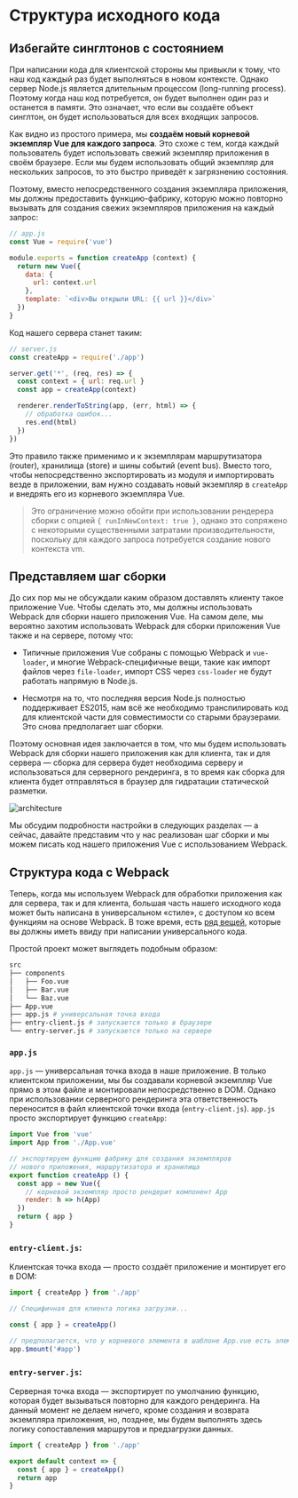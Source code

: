 # Структура исходного кода

## Избегайте синглтонов с состоянием

При написании кода для клиентской стороны мы привыкли к тому, что наш код каждый раз будет выполняться в новом контексте. Однако сервер Node.js является длительным процессом (long-running process). Поэтому когда наш код потребуется, он будет выполнен один раз и останется в памяти. Это означает, что если вы создаёте объект синглтон, он будет использоваться для всех входящих запросов.

Как видно из простого примера, мы **создаём новый корневой экземпляр Vue для каждого запроса**. Это схоже с тем, когда каждый пользователь будет использовать свежий экземпляр приложения в своём браузере. Если мы будем использовать общий экземпляр для нескольких запросов, то это быстро приведёт к загрязнению состояния.

Поэтому, вместо непосредственного создания экземпляра приложения, мы должны предоставить функцию-фабрику, которую можно повторно вызывать для создания свежих экземпляров приложения на каждый запрос:

``` js
// app.js
const Vue = require('vue')

module.exports = function createApp (context) {
  return new Vue({
    data: {
      url: context.url
    },
    template: `<div>Вы открыли URL: {{ url }}</div>`
  })
}
```

Код нашего сервера станет таким:

``` js
// server.js
const createApp = require('./app')

server.get('*', (req, res) => {
  const context = { url: req.url }
  const app = createApp(context)

  renderer.renderToString(app, (err, html) => {
    // обработка ошибок...
    res.end(html)
  })
})
```

Это правило также применимо и к экземплярам маршрутизатора (router), хранилища (store) и шины событий (event bus). Вместо того, чтобы непосредственно экспортировать из модуля и импортировать везде в приложении, вам нужно создавать новый экземпляр в `createApp` и внедрять его из корневого экземпляра Vue.

> Это ограничение можно обойти при использовании рендерера сборки с опцией `{ runInNewContext: true }`, однако это сопряжено с некоторыми существенными затратами производительности, поскольку для каждого запроса потребуется создание нового контекста vm.

## Представляем шаг сборки

До сих пор мы не обсуждали каким образом доставлять клиенту такое приложение Vue. Чтобы сделать это, мы должны использовать Webpack для сборки нашего приложения Vue. На самом деле, мы вероятно захотим использовать Webpack для сборки приложения Vue также и на сервере, потому что:

- Типичные приложения Vue собраны с помощью Webpack и `vue-loader`, и многие Webpack-специфичные вещи, такие как импорт файлов через `file-loader`, импорт CSS через `css-loader` не будут работать напрямую в Node.js.

- Несмотря на то, что последняя версия Node.js полностью поддерживает ES2015, нам всё же необходимо транспилировать код для клиентской части для совместимости со старыми браузерами. Это снова предполагает шаг сборки.

Поэтому основная идея заключается в том, что мы будем использовать Webpack для сборки нашего приложения как для клиента, так и для сервера — сборка для сервера будет необходима серверу и использоваться для серверного рендеринга, в то время как сборка для клиента будет отправляться в браузер для гидратации статической разметки.

![architecture](https://cloud.githubusercontent.com/assets/499550/17607895/786a415a-5fee-11e6-9c11-45a2cfdf085c.png)

Мы обсудим подробности настройки в следующих разделах — а сейчас, давайте представим что у нас реализован шаг сборки и мы можем писать код нашего приложения Vue с использованием Webpack.

## Структура кода с Webpack

Теперь, когда мы используем Webpack для обработки приложения как для сервера, так и для клиента, большая часть нашего исходного кода может быть написана в универсальном «стиле», с доступом ко всем функциям на основе Webpack. В тоже время, есть [ряд вещей](./universal.md), которые вы должны иметь ввиду при написании универсального кода.

Простой проект может выглядеть подобным образом:

``` bash
src
├── components
│   ├── Foo.vue
│   ├── Bar.vue
│   └── Baz.vue
├── App.vue
├── app.js # универсальная точка входа
├── entry-client.js # запускается только в браузере
└── entry-server.js # запускается только на сервере
```

### `app.js`

`app.js` — универсальная точка входа в наше приложение. В только клиентском приложении, мы бы создавали корневой экземпляр Vue прямо в этом файле и монтировали непосредственно в DOM. Однако при использовании серверного рендеринга эта ответственность переносится в файл клиентской точки входа (`entry-client.js`). `app.js` просто экспортирует функцию `createApp`:

``` js
import Vue from 'vue'
import App from './App.vue'

// экспортируем функцию фабрику для создания экземпляров
// нового приложения, маршрутизатора и хранилища
export function createApp () {
  const app = new Vue({
    // корневой экземпляр просто рендерит компонент App
    render: h => h(App)
  })
  return { app }
}
```

### `entry-client.js`:

Клиентская точка входа — просто создаёт приложение и монтирует его в DOM:

``` js
import { createApp } from './app'

// Специфичная для клиента логика загрузки...

const { app } = createApp()

// предполагается, что у корневого элемента в шаблоне App.vue есть элемент с `id="app"`
app.$mount('#app')
```

### `entry-server.js`:

Серверная точка входа — экспортирует по умолчанию функцию, которая будет вызываться повторно для каждого рендеринга. На данный момент не делаем ничего, кроме создания и возврата экземпляра приложения, но, позднее, мы будем выполнять здесь логику сопоставления маршрутов и предзагрузки данных.

``` js
import { createApp } from './app'

export default context => {
  const { app } = createApp()
  return app
}
```
